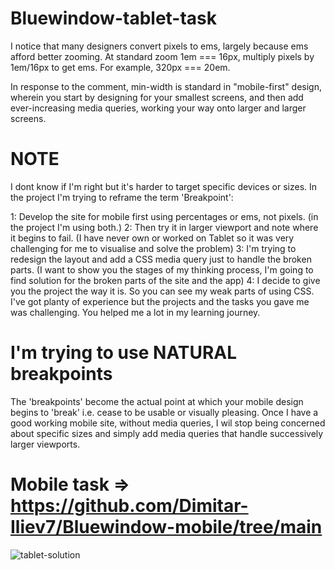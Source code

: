 # Bluewindow-tablet-task

I notice that many designers convert pixels to ems, largely because ems afford better zooming. At standard zoom 1em === 16px, multiply pixels by 1em/16px to get ems. For example, 320px === 20em.

In response to the comment, min-width is standard in "mobile-first" design, wherein you start by designing for your smallest screens, and then add ever-increasing media queries, working your way onto larger and larger screens.


# NOTE

I dont know if I'm right but it's harder to target specific devices or sizes. In the project I'm trying to reframe the term 'Breakpoint':

1: Develop the site for mobile first using percentages or ems, not pixels. (in the project I'm using both.)
2: Then try it in larger viewport and note where it begins to fail. (I have never own or worked on Tablet so it was very challenging for me to visualise and solve the problem)
3: I'm trying to redesign the layout and add a CSS media query just to handle the broken parts. (I want to show you the stages of my thinking process, I'm going to find solution for the broken parts of the site and the app)
4: I decide to give you the project the way it is. So you can see my weak parts of using CSS. I've got planty of experience but the projects and the tasks you gave me was challenging. You helped me a lot in my learning journey.

# I'm trying to use NATURAL breakpoints
The 'breakpoints' become the actual point at which your mobile design begins to 'break' i.e. cease to be usable or visually pleasing. Once I have a good working mobile site, without media queries, I wil stop being concerned about specific sizes and simply add media queries that handle successively larger viewports.

# Mobile task => https://github.com/Dimitar-Iliev7/Bluewindow-mobile/tree/main

![tablet-solution](https://user-images.githubusercontent.com/117073615/225906608-bc16ea21-0b9e-42e7-b15e-379174f85beb.png)

